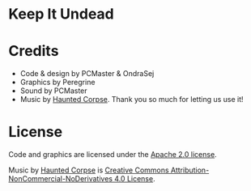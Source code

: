 # Keep It Undead

# Credits

* Code & design by PCMaster & OndraSej
* Graphics by Peregrine
* Sound by PCMaster
* Music by [Haunted Corpse](https://hauntedcorpse.bandcamp.com/releases). Thank
  you so much for letting us use it!

# License

Code and graphics are licensed under the [Apache 2.0 license](LICENSE.txt).

Music by [Haunted Corpse](https://hauntedcorpse.bandcamp.com/releases) is
  [Creative Commons Attribution-NonCommercial-NoDerivatives 4.0
License](https://creativecommons.org/licenses/by-nc-nd/4.0/).
